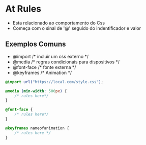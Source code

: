 # At Rules

* Esta relacionado ao comportamento do Css
* Começa com o sinal de '@' seguido do indentificador e valor

## Exemplos Comuns

- @import            /* incluir um css externo */
- @media            /* regras condicionais para dispositivos */
- @font-face       /* fonte externa */
- @keyframes      /* Animation */

```Css
@import url("https://local.com/style.css");

@media (min-width: 500px) {
    /* rules here*/
}

@font-face {
    /* rules here*/
}

@keyframes nameofanimation {
    /* rules here */
}

```